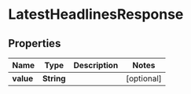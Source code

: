 

# LatestHeadlinesResponse


## Properties

| Name | Type | Description | Notes |
|------------ | ------------- | ------------- | -------------|
|**value** | **String** |  |  [optional] |




